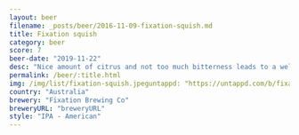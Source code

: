 ```yaml
---
layout: beer
filename: _posts/beer/2016-11-09-fixation-squish.md
title: Fixation squish
category: beer
score: 7
beer-date: "2019-11-22"
desc: "Nice amount of citrus and not too much bitterness leads to a well rounded pale"
permalink: /beer/:title.html
img: /img/list/fixation-squish.jpeguntappd: "https://untappd.com/b/fixation-brewing-co-squish/1971232"
country: "Australia"
brewery: "Fixation Brewing Co"
breweryURL: "breweryURL"
style: "IPA - American"
---
```

